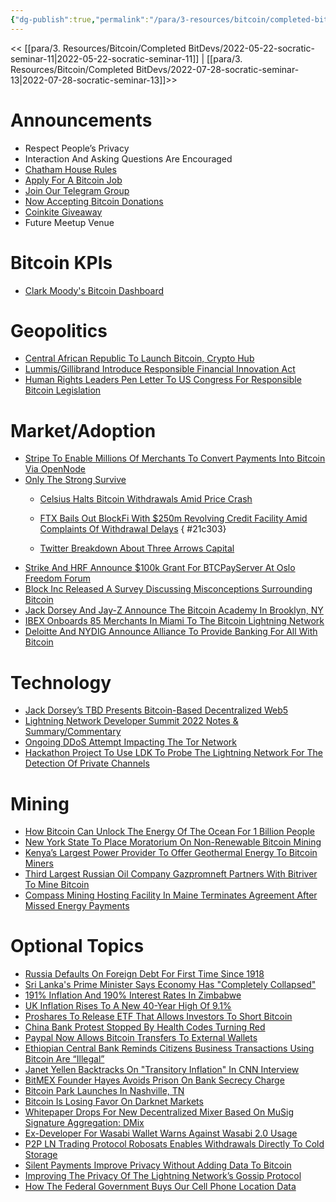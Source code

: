 ```yaml
---
{"dg-publish":true,"permalink":"/para/3-resources/bitcoin/completed-bit-devs/2022-06-27-socratic-seminar-12/","title":"Socratic 12","tags":["bitdevs, socratic-12, bitcoin, resource"]}
---
```



<< [[para/3. Resources/Bitcoin/Completed BitDevs/2022-05-22-socratic-seminar-11\|2022-05-22-socratic-seminar-11]] | [[para/3. Resources/Bitcoin/Completed BitDevs/2022-07-28-socratic-seminar-13\|2022-07-28-socratic-seminar-13]]>>

# Announcements

- Respect People’s Privacy
- Interaction And Asking Questions Are Encouraged
- [Chatham House Rules](https://www.chathamhouse.org/about-us/chatham-house-rule)
- [Apply For A Bitcoin Job](https://bitcoinerjobs.com/)
- [Join Our Telegram Group](https://t.me/+Uh9gbHO9EHFkZWJh)
- [Now Accepting Bitcoin Donations](https://checkout.opennode.com/p/5dea6b7a-d33c-4fda-b54c-98f092814c7d)
- [Coinkite Giveaway](https://coinkite.com/)
- Future Meetup Venue

# Bitcoin KPIs

- [Clark Moody's Bitcoin Dashboard](https://bitcoin.clarkmoody.com/dashboard/)

# Geopolitics

- [Central African Republic To Launch Bitcoin, Crypto Hub](https://bitcoinmagazine.com/business/central-african-republic-to-launch-bitcoin-crypto-hub)
- [Lummis/Gillibrand Introduce Responsible Financial Innovation Act](https://bitcoinmagazine.com/business/heres-whats-in-senator-lummis-bitcoin-bill)
- [Human Rights Leaders Pen Letter To US Congress For Responsible Bitcoin Legislation](https://bitcoinmagazine.com/legal/human-rights-leaders-write-bitcoin-letter-to-congress)

# Market/Adoption

- [Stripe To Enable Millions Of Merchants To Convert Payments Into Bitcoin Via OpenNode](https://bitcoinmagazine.com/business/stripe-and-opennode-to-release-app-for-bitcoin-payments)
- [Only The Strong Survive](https://www.uncerto.com/only-the-strong-survive)
  - [Celsius Halts Bitcoin Withdrawals Amid Price Crash](https://bitcoinmagazine.com/markets/celsius-halts-bitcoin-withdrawals-what-went-wrong)
  - [FTX Bails Out BlockFi With $250m Revolving Credit Facility Amid Complaints Of Withdrawal Delays](https://nitter.net/BlockFiZac/status/1539216594383028224)
{ #21c303}

  - [Twitter Breakdown About Three Arrows Capital](https://twitter.com/FatManTerra/status/1539974901464895490)
- [Strike And HRF Announce $100k Grant For BTCPayServer At Oslo Freedom Forum](https://nitter.net/BtcpayServer/status/1529065438298120198)
- [Block Inc Released A Survey Discussing Misconceptions Surrounding Bitcoin](https://bitcoinmagazine.com/business/block-and-wakefield-research-release-bitcoin-survey-report)
- [Jack Dorsey And Jay-Z Announce The Bitcoin Academy In Brooklyn, NY](https://www.brooklynpaper.com/marcy-house-residents-jay-z-bitcoin-academy/)
- [IBEX Onboards 85 Merchants In Miami To The Bitcoin Lightning Network](https://bitcoinmagazine.com/business/ibex-onboard-85-merchants-in-miami-to-bitcoin)
- [Deloitte And NYDIG Announce Alliance To Provide Banking For All With Bitcoin](https://www.prnewswire.com/news-releases/deloitte-and-nydig-announce-alliance-to-provide-banking-for-all-with-bitcoin-301571356.html)

# Technology

- [Jack Dorsey’s TBD Presents Bitcoin-Based Decentralized Web5](https://bitcoinmagazine.com/business/jack-dorseys-tbd-presents-bitcoin-based-decentralized-web5)
- [Lightning Network Developer Summit 2022 Notes & Summary/Commentary](https://bitcoinops.org/en/newsletters/2022/06/15/#summary-of-ln-developer-meeting)
- [Ongoing DDoS Attempt Impacting The Tor Network](https://status.torproject.org/issues/2022-06-09-network-ddos)
- [Hackathon Project To Use LDK To Probe The Lightning Network For The Detection Of Private Channels](https://github.com/BitcoinDevShop/hidden-lightning-network)


# Mining

- [How Bitcoin Can Unlock The Energy Of The Ocean For 1 Billion People](https://bitcoinmagazine.com/business/bitcoin-unlocks-ocean-energy)
- [New York State To Place Moratorium On Non-Renewable Bitcoin Mining](https://bitcoinmagazine.com/business/new-york-to-place-moratorium-on-carbon-based-bitcoin-mining)
- [Kenya’s Largest Power Provider To Offer Geothermal Energy To Bitcoin Miners](https://bitcoinmagazine.com/business/kengen-to-provide-geothermal-energy-to-bitcoin-miners-in-kenya)
- [Third Largest Russian Oil Company Gazpromneft Partners With Bitriver To Mine Bitcoin](https://bitcoinmagazine.com/business/gazpromneft-partners-with-bitriver-to-mine-bitcoin)
- [Compass Mining Hosting Facility In Maine Terminates Agreement After Missed Energy Payments](https://twitter.com/dynamicsmining/status/1541262827096358912?s=12&t=X0G0MUtfoi8qErlv3SOlaA)

# Optional Topics

- [Russia Defaults On Foreign Debt For First Time Since 1918](https://www.bbc.com/news/business-61929926)
- [Sri Lanka's Prime Minister Says Economy Has "Completely Collapsed"](https://www.cnn.com/2022/06/23/asia/sri-lanka-economy-collapse-prime-minister-intl-hnk/index.html)
- [191% Inflation And 190% Interest Rates In Zimbabwe](https://twitter.com/gladstein/status/1540766157212332032?s=20&t=WVnbyTD6Pk10__2VDUk4Cw)
- [UK Inflation Rises To A New 40-Year High Of 9.1%](https://twitter.com/BloombergUK/status/1539491204575989761?s=20&t=74md4g3rOXJx2U8eQ85xzg)
- [Proshares To Release ETF That Allows Investors To Short Bitcoin](https://bitcoinmagazine.com/markets/proshares-to-release-short-bitcoin-strategy-etf)
- [China Bank Protest Stopped By Health Codes Turning Red](https://www.reuters.com/world/china/china-bank-protest-stopped-by-health-codes-turning-red-depositors-say-2022-06-14/)
- [Paypal Now Allows Bitcoin Transfers To External Wallets](https://bitcoinmagazine.com/business/paypal-allows-bitcoin-crypto-transfers-to-external-wallets)
- [Ethiopian Central Bank Reminds Citizens Business Transactions Using Bitcoin Are “Illegal”](https://bitcoinmagazine.com/business/bitcoin-transactions-are-illegal-ethiopian-central-bank)
- [Janet Yellen Backtracks On "Transitory Inflation" In CNN Interview](https://www.cnn.com/2022/05/31/politics/treasury-secretary-janet-yellen-inflation-cnntv/index.html)
- [BitMEX Founder Hayes Avoids Prison On Bank Secrecy Charge](https://www.bloomberg.com/news/articles/2022-05-20/bitmex-co-founder-arthur-hayes-sentenced-to-two-years-probation)
- [Bitcoin Park Launches In Nashville, TN](https://twitter.com/ODELL/status/1534884076108275713)
- [Bitcoin Is Losing Favor On Darknet Markets](https://bitcoinmagazine.com/markets/bitcoin-is-losing-favor-on-darknet-markets)
- [Whitepaper Drops For New Decentralized Mixer Based On MuSig Signature Aggregation: DMix](https://fadibarbara.it/papers/dmix.pdf)
- [Ex-Developer For Wasabi Wallet Warns Against Wasabi 2.0 Usage](https://nitter.net/mHaGqnOACyFm0h5/status/1536442355003293700)
- [P2P LN Trading Protocol Robosats Enables Withdrawals Directly To Cold Storage](https://twitter.com/robosats/status/1538498256400965632)
- [Silent Payments Improve Privacy Without Adding Data To Bitcoin](https://bitcoinmagazine.com/technical/silent-payments-improve-privacy-without-bitcoin-data)
- [Improving The Privacy Of The Lightning Network’s Gossip Protocol](https://bitcoinmagazine.com/technical/bitcoin-lightning-gossip-protocol-privacy)
- [How The Federal Government Buys Our Cell Phone Location Data](https://www.eff.org/deeplinks/2022/06/how-federal-government-buys-our-cell-phone-location-data)
